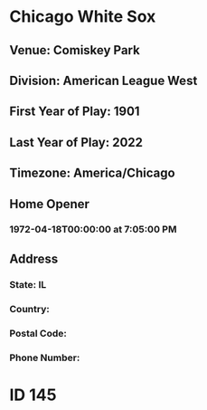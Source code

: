 # Chicago White Sox
## Venue: Comiskey Park
## Division: American League West
## First Year of Play: 1901
## Last Year of Play: 2022
## Timezone: America/Chicago
## Home Opener
### 1972-04-18T00:00:00 at 7:05:00 PM
## Address
### 
### State: IL
### Country: 
### Postal Code: 
### Phone Number: 
# ID 145
